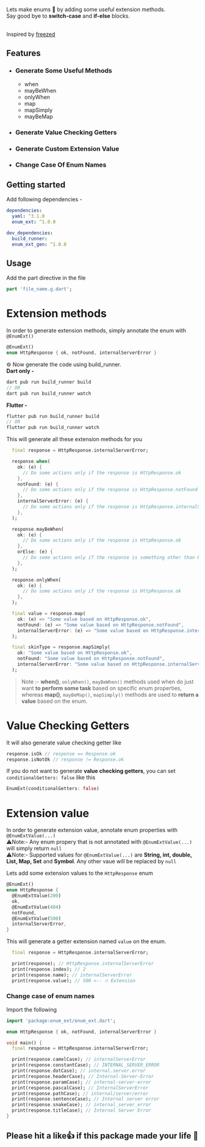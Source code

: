 Lets make enums 🚀 by adding some useful extension methods.<br />
Say good bye to **switch-case** and **if-else** blocks.

<br />Inspired by [freezed](https://pub.dev/packages/freezed)

## Features
- ### Generate Some Useful Methods
  - when
  - mayBeWhen
  - onlyWhen
  - map
  - mapSimply
  - mayBeMap

- ### Generate Value Checking Getters
- ### Generate Custom Extension Value
- ### Change Case Of Enum Names
## Getting started

Add following dependencies -

```yaml
dependencies:
  yaml: ^3.1.0
  enum_ext: ^1.0.0

dev_dependencies:
  build_runner:
  enum_ext_gen: ^1.0.0
```

## Usage

Add the part directive in the file

```dart
part 'file_name.g.dart';
```

# Extension methods

In order to generate extension methods, simply annotate the enum with `@EnumExt()`

```dart
@EnumExt()
enum HttpResponse { ok, notFound, internalServerError }
```

⚙️ Now generate the code using build_runner.
<br />
**Dart only -**

```dart
dart pub run build_runner build
// OR
dart pub run build_runner watch
```

**Flutter -**

```dart
flutter pub run build_runner build
// OR
flutter pub run build_runner watch
```

This will generate all these extension methods for you

```dart
  final response = HttpResponse.internalServerError;

  response.when(
    ok: (e) {
      // Do some actions only if the response is HttpResponse.ok
    },
    notFound: (e) {
      // Do some actions only if the response is HttpResponse.notFound
    },
    internalServerError: (e) {
      // Do some actions only if the response is HttpResponse.internalServerError
    },
  );

  response.mayBeWhen(
    ok: (e) {
      // Do some actions only if the response is HttpResponse.ok
    },
    orElse: (e) {
      // Do some actions only if the response is something other than HttpResponse.ok
    },
  );

  response.onlyWhen(
    ok: (e) {
      // Do some actions only if the response is HttpResponse.ok
    },
  );

  final value = response.map(
    ok: (e) => "Some value based on HttpResponse.ok",
    notFound: (e) => "Some value based on HttpResponse.notFound",
    internalServerError: (e) => "Some value based on HttpResponse.internalServerError",
  );

  final skinType = response.mapSimply(
    ok: "Some value based on HttpResponse.ok",
    notFound: "Some value based on HttpResponse.notFound",
    internalServerError: "Some value based on HttpResponse.internalServerError",
  );
```

> Note :- **when()**, `onlyWhen()`, `mayBeWhen()` methods used when do just want **to perform some task** based on specific enum properties, whereas **map()**, `mayBeMap()`, `mapSimply()` methods are used to **return a value** based on the enum.

# Value Checking Getters
It will also generate value checking getter like 
```dart
response.isOk // response == Response.ok
response.isNotOk // response != Response.ok
```

If you do not want to generate **value checking getters**, you can set `conditionalGetters: false` like this
```dart
EnumExt(conditionalGetters: false)
```

# Extension value

In order to generate extension value, annotate enum properties with `@EnumExtValue(...)`
<br />⚠️Note:- Any enum propery that is not annotated with `@EnumExtValue(...)` will simply return `null`
<br />⚠️Note:- Supported values for `@EnumExtValue(...)` are **String, int, double, List, Map, Set** and **Symbol**. Any other vaue will be replaced by `null`

Lets add some extension values to the `HttpResponse` enum

```dart
@EnumExt()
enum HttpResponse {
  @EnumExtValue(200)
  ok,
  @EnumExtValue(404)
  notFound,
  @EnumExtValue(500)
  internalServerError,
}
```

This will generate a getter extension named `value` on the enum.

```dart
  final response = HttpResponse.internalServerError;

  print(response); // HttpResponse.internalServerError
  print(response.index); // 2
  print(response.name); // internalServerError
  print(response.value); // 500 <-- 🔥 Extension
```

### Change case of enum names

Import the following

```dart
import 'package:enum_ext/enum_ext.dart';
```

```dart
enum HttpResponse { ok, notFound, internalServerError }

void main() {
  final response = HttpResponse.internalServerError;

  print(response.camelCase); // internalServerError
  print(response.constantCase); // INTERNAL_SERVER_ERROR
  print(response.dotCase); // internal.server.error
  print(response.headerCase); // Internal-Server-Error
  print(response.paramCase); // internal-server-error
  print(response.pascalCase); // InternalServerError
  print(response.pathCase); // internal/server/error
  print(response.sentenceCase); // Internal server error
  print(response.snakeCase); // internal_server_error
  print(response.titleCase); // Internal Server Error
}
```

## Please hit a like👍 if this package made your life 🚀
